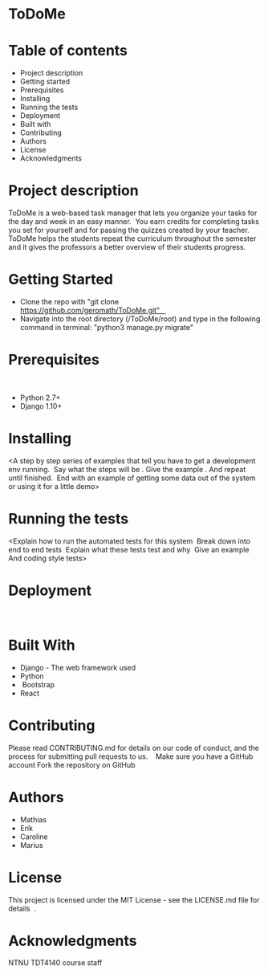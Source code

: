 # ToDoMe 
# Table of contents 
- Project description 
- Getting started 
- Prerequisites 
- Installing 
- Running the tests 
- Deployment 
- Built with 
- Contributing 
- Authors 
- License 
- Acknowledgments  

# Project description 
ToDoMe is a web-based task manager that lets you organize your tasks for the day and week in an easy manner. 
You earn credits for completing tasks you set for yourself and for passing the quizzes created by your teacher. 
ToDoMe helps the students repeat the curriculum throughout the semester and it gives the professors a better overview of their students progress.

# Getting Started

- Clone the repo with "git clone https://github.com/geromath/ToDoMe.git"   
- Navigate into the root directory (/ToDoMe/root) and type in the following command in terminal:
"python3 manage.py migrate"


# Prerequisites

<What things you need to install the software and how to install them> 
<Give examples>  

- Python 2.7+ 
- Django 1.10+ 


# Installing  
<A step by step series of examples that tell you have to get a development env running. 
Say what the steps will be .
Give the example .
And repeat until finished. 
End with an example of getting some data out of the system or using it for a little demo>  

# Running the tests  

<Explain how to run the automated tests for this system 
Break down into end to end tests
 Explain what these tests test and why
 Give an example And coding style tests>  

# Deployment
  <Add additional notes about how to deploy this on a live system>  

# Built With  

- Django - The web framework used 
- Python
-  Bootstrap 
- React

# Contributing
Please read CONTRIBUTING.md for details on our code of conduct, and the process for submitting pull requests to us.   
Make sure you have a GitHub account
Fork the repository on GitHub



# Authors  
- Mathias
- Erik
- Caroline
- Marius

# License
This project is licensed under the MIT License - see the LICENSE.md file for details  .

# Acknowledgments  
NTNU TDT4140 course staff

